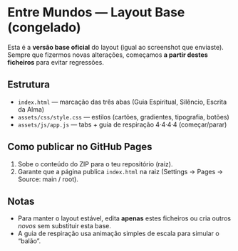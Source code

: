 # Entre Mundos — Layout Base (congelado)
Esta é a **versão base oficial** do layout (igual ao screenshot que enviaste).
Sempre que fizermos novas alterações, começamos **a partir destes ficheiros** para evitar regressões.

## Estrutura
- `index.html` — marcação das três abas (Guia Espiritual, Silêncio, Escrita da Alma)
- `assets/css/style.css` — estilos (cartões, gradientes, tipografia, botões)
- `assets/js/app.js` — tabs + guia de respiração 4·4·4·4 (começar/parar)

## Como publicar no GitHub Pages
1. Sobe o conteúdo do ZIP para o teu repositório (raiz).
2. Garante que a página publica `index.html` na raiz (Settings → Pages → Source: main / root).

## Notas
- Para manter o layout estável, edita **apenas** estes ficheiros ou cria outros *novos* sem substituir esta base.
- A guia de respiração usa animação simples de escala para simular o “balão”.
